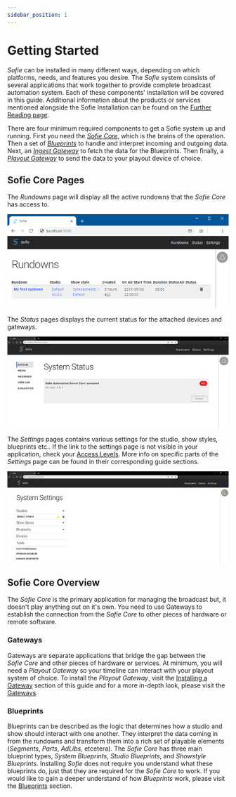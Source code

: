 ```yaml
---
sidebar_position: 1
---
```

# Getting Started

_Sofie_ can be installed in many different ways, depending on which platforms, needs, and features you desire. The _Sofie_ system consists of several applications that work together to provide complete broadcast automation system. Each of these components' installation will be covered in this guide. Additional information about the products or services mentioned alongside the Sofie Installation can be found on the [Further Reading page](../resources.md).

There are four minimum required components to get a Sofie system up and running. First you need the [_Sofie Core_](installing-sofie-server-core.md), which is the brains of the operation. Then a set of [_Blueprints_](installing-blueprints.md) to handle and interpret incoming and outgoing data. Next, an [_Ingest Gateway_](installing-a-gateway/rundown-or-newsroom-system-connection/README) to fetch the data for the Blueprints. Then finally, a [_Playout Gateway_](installing-a-gateway/playout-gateway.md) to send the data to your playout device of choice.



## Sofie&nbsp;Core Pages

The _Rundowns_ page will display all the active rundowns that the _Sofie&nbsp;Core_ has access to. 

![Rundown Page](/img/docs/getting-started/rundowns-in-sofie.png)

The _Status_ pages displays the current status for the attached devices and gateways.

![Status Page &#x2013; Describes the state of _Sofie&nbsp;Core_](/img/docs/getting-started/status-page.jpg)

The _Settings_ pages contains various settings for the studio, show styles, blueprints etc.. If the link to the settings page is not visible in your application, check your [Access Levels](/user-guide/features/access-levels.md). More info on specific parts of the _Settings_ page can be found in their corresponding guide sections. 

![Settings Page &#x2013; Describes how the _Sofie&nbsp;Core_ is configured](/img/docs/getting-started/settings-page.jpg)

## Sofie&nbsp;Core Overview

The _Sofie&nbsp;Core_ is the primary application for managing the broadcast but, it doesn't play anything out on it's own. You need to use Gateways to establish the connection from the _Sofie&nbsp;Core_ to other pieces of hardware or remote software. 

### Gateways

Gateways are separate applications that bridge the gap between the _Sofie&nbsp;Core_ and other pieces of hardware or services. At minimum, you will need a _Playout Gateway_ so your timeline can interact with your playout system of choice. To install the _Playout Gateway_, visit the [Installing a Gateway](installing-a-gateway/intro) section of this guide and for a more in-depth look, please visit the [Gateways](/docs/user-guide/dictionary#gateways). 

### Blueprints

Blueprints can be described as the logic that determines how a studio and show should interact with one another. They interpret the data coming in from the rundowns and transform them into a rich set of playable elements \(_Segments_, _Parts_, _AdLibs,_ etcetera\). The _Sofie&nbsp;Core_ has three main blueprint types, _System Blueprints_, _Studio Blueprints_, and _Showstyle Blueprints_. Installing _Sofie_ does not require you understand what these blueprints do, just that they are required for the _Sofie&nbsp;Core_ to work. If you would like to gain a deeper understand of how _Blueprints_ work, please visit the [Blueprints](/docs/user-guide/dictionary#blueprints) section.

